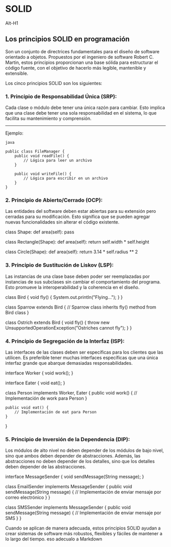# SOLID


Alt-H1

##  Los principios SOLID en programación
Son un conjunto de directrices fundamentales para el diseño de software orientado a objetos. Propuestos por el ingeniero de software Robert C. Martin, estos principios proporcionan una base sólida para estructurar el código fuente, con el objetivo de hacerlo más legible, mantenible y extensible.

Los cinco principios SOLID son los siguientes:

### 1. Principio de Responsabilidad Única (SRP): 
Cada clase o módulo debe tener una única razón para cambiar. Esto implica que una clase debe tener una sola responsabilidad en el sistema, lo que facilita su mantenimiento y comprensión.
***

Ejemplo:
~~~
java

public class FileManager {
    public void readFile() {
        // Lógica para leer un archivo
    }

    public void writeFile() {
        // Lógica para escribir en un archivo
    }
}
~~~

### 2. Principio de Abierto/Cerrado (OCP): 
Las entidades del software deben estar abiertas para su extensión pero cerradas para su modificación. Esto significa que se pueden agregar nuevas funcionalidades sin alterar el código existente.

class Shape:
    def area(self):
        pass

class Rectangle(Shape):
    def area(self):
        return self.width * self.height

class Circle(Shape):
    def area(self):
        return 3.14 * self.radius ** 2


### 3. Principio de Sustitución de Liskov (LSP):
 Las instancias de una clase base deben poder ser reemplazadas por instancias de sus subclases sin cambiar el comportamiento del programa. Esto promueve la interoperabilidad y la coherencia en el diseño.

 class Bird {
    void fly() {
        System.out.println("Flying...");
    }
}

class Sparrow extends Bird {
    // Sparrow class inherits fly() method from Bird class
}

class Ostrich extends Bird {
    void fly() {
        throw new UnsupportedOperationException("Ostriches cannot fly");
    }
}


### 4. Principio de Segregación de la Interfaz (ISP):
 Las interfaces de las clases deben ser específicas para los clientes que las utilicen. Es preferible tener muchas interfaces específicas que una única interfaz grande que abarque demasiadas responsabilidades.

 interface Worker {
    void work();
}

interface Eater {
    void eat();
}

class Person implements Worker, Eater {
    public void work() {
        // Implementación de work para Person
    }

    public void eat() {
        // Implementación de eat para Person
    }
}


### 5. Principio de Inversión de la Dependencia (DIP):
 Los módulos de alto nivel no deben depender de los módulos de bajo nivel, sino que ambos deben depender de abstracciones. Además, las abstracciones no deben depender de los detalles, sino que los detalles deben depender de las abstracciones.

interface MessageSender {
    void sendMessage(String message);
}

class EmailSender implements MessageSender {
    public void sendMessage(String message) {
        // Implementación de enviar mensaje por correo electrónico
    }
}

class SMSSender implements MessageSender {
    public void sendMessage(String message) {
        // Implementación de enviar mensaje por SMS
    }
}


Cuando se aplican de manera adecuada, estos principios SOLID ayudan a crear sistemas de software más robustos, flexibles y fáciles de mantener a lo largo del tiempo.
 eso adecualo a  Markdown